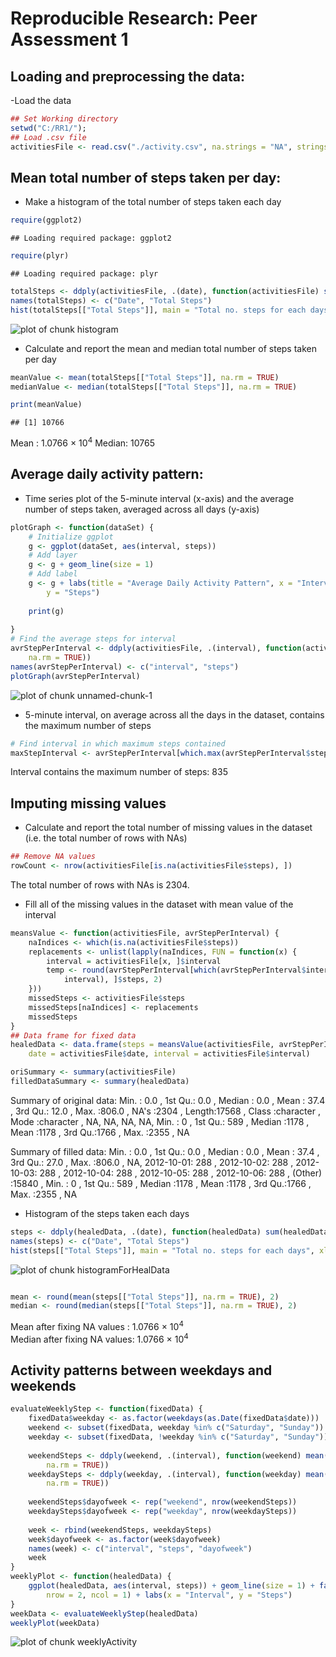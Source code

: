 # Reproducible Research: Peer Assessment 1


## Loading and preprocessing the data:

-Load the data

```r
## Set Working directory
setwd("C:/RR1/");
## Load .csv file
activitiesFile <- read.csv("./activity.csv", na.strings = "NA", stringsAsFactors = FALSE)
```


## Mean total number of steps taken per day:

- Make a histogram of the total number of steps taken each day

```r
require(ggplot2)
```

```
## Loading required package: ggplot2
```

```r
require(plyr)
```

```
## Loading required package: plyr
```

```r
totalSteps <- ddply(activitiesFile, .(date), function(activitiesFile) sum(activitiesFile$steps))
names(totalSteps) <- c("Date", "Total Steps")
hist(totalSteps[["Total Steps"]], main = "Total no. steps for each days", xlab = "Steps")
```

![plot of chunk histogram](figure/histogram.png) 



- Calculate and report the mean and median total number of steps taken per day

```r
meanValue <- mean(totalSteps[["Total Steps"]], na.rm = TRUE)
medianValue <- median(totalSteps[["Total Steps"]], na.rm = TRUE)

print(meanValue)
```

```
## [1] 10766
```

Mean : 1.0766 &times; 10<sup>4</sup>      Median: 10765

## Average daily activity pattern:

- Time series plot of the 5-minute interval (x-axis) and the average number of steps taken, averaged across all days (y-axis)

```r
plotGraph <- function(dataSet) {
    # Initialize ggplot
    g <- ggplot(dataSet, aes(interval, steps))
    # Add layer
    g <- g + geom_line(size = 1)
    # Add label
    g <- g + labs(title = "Average Daily Activity Pattern", x = "Interval", 
        y = "Steps")
    
    print(g)
    
}
# Find the average steps for interval
avrStepPerInterval <- ddply(activitiesFile, .(interval), function(activitiesFile) mean(activitiesFile$steps, 
    na.rm = TRUE))
names(avrStepPerInterval) <- c("interval", "steps")
plotGraph(avrStepPerInterval)
```

![plot of chunk unnamed-chunk-1](figure/unnamed-chunk-1.png) 


- 5-minute interval, on average across all the days in the dataset, contains the maximum number of steps

```r
# Find interval in which maximum steps contained
maxStepInterval <- avrStepPerInterval[which.max(avrStepPerInterval$steps), ]$interval
```

Interval contains the maximum number of steps: 835



## Imputing missing values

- Calculate and report the total number of missing values in the dataset (i.e. the total number of rows with NAs)

```r
## Remove NA values
rowCount <- nrow(activitiesFile[is.na(activitiesFile$steps), ])
```

The total number of rows with NAs is 2304.


- Fill all of the missing values in the dataset with mean value of the interval

```r
meansValue <- function(activitiesFile, avrStepPerInterval) {
    naIndices <- which(is.na(activitiesFile$steps))
    replacements <- unlist(lapply(naIndices, FUN = function(x) {
        interval = activitiesFile[x, ]$interval
        temp <- round(avrStepPerInterval[which(avrStepPerInterval$interval == 
            interval), ]$steps, 2)
    }))
    missedSteps <- activitiesFile$steps
    missedSteps[naIndices] <- replacements
    missedSteps
}
## Data frame for fixed data
healedData <- data.frame(steps = meansValue(activitiesFile, avrStepPerInterval), 
    date = activitiesFile$date, interval = activitiesFile$interval)

oriSummary <- summary(activitiesFile)
filledDataSummary <- summary(healedData)
```

Summary of original data: Min.   :  0.0  , 1st Qu.:  0.0  , Median :  0.0  , Mean   : 37.4  , 3rd Qu.: 12.0  , Max.   :806.0  , NA's   :2304  , Length:17568      , Class :character  , Mode  :character  , NA, NA, NA, NA, Min.   :   0  , 1st Qu.: 589  , Median :1178  , Mean   :1178  , 3rd Qu.:1766  , Max.   :2355  , NA

Summary of filled data: Min.   :  0.0  , 1st Qu.:  0.0  , Median :  0.0  , Mean   : 37.4  , 3rd Qu.: 27.0  , Max.   :806.0  , NA, 2012-10-01:  288  , 2012-10-02:  288  , 2012-10-03:  288  , 2012-10-04:  288  , 2012-10-05:  288  , 2012-10-06:  288  , (Other)   :15840  , Min.   :   0  , 1st Qu.: 589  , Median :1178  , Mean   :1178  , 3rd Qu.:1766  , Max.   :2355  , NA



- Histogram of the steps taken each days

```r
steps <- ddply(healedData, .(date), function(healedData) sum(healedData$steps))
names(steps) <- c("Date", "Total Steps")
hist(steps[["Total Steps"]], main = "Total no. steps for each days", xlab = "Steps")
```

![plot of chunk histogramForHealData](figure/histogramForHealData.png) 

```r

mean <- round(mean(steps[["Total Steps"]], na.rm = TRUE), 2)
median <- round(median(steps[["Total Steps"]], na.rm = TRUE), 2)
```

Mean after fixing NA values : 1.0766 &times; 10<sup>4</sup>      
Median after fixing NA values: 1.0766 &times; 10<sup>4</sup>



## Activity patterns between weekdays and weekends

```r
evaluateWeeklyStep <- function(fixedData) {
    fixedData$weekday <- as.factor(weekdays(as.Date(fixedData$date)))
    weekend <- subset(fixedData, weekday %in% c("Saturday", "Sunday"))
    weekday <- subset(fixedData, !weekday %in% c("Saturday", "Sunday"))
    
    weekendSteps <- ddply(weekend, .(interval), function(weekend) mean(weekend$steps, 
        na.rm = TRUE))
    weekdaySteps <- ddply(weekday, .(interval), function(weekday) mean(weekday$steps, 
        na.rm = TRUE))
    
    weekendSteps$dayofweek <- rep("weekend", nrow(weekendSteps))
    weekdaySteps$dayofweek <- rep("weekday", nrow(weekdaySteps))
    
    week <- rbind(weekendSteps, weekdaySteps)
    week$dayofweek <- as.factor(week$dayofweek)
    names(week) <- c("interval", "steps", "dayofweek")
    week
}
weeklyPlot <- function(healedData) {
    ggplot(healedData, aes(interval, steps)) + geom_line(size = 1) + facet_wrap(~dayofweek, 
        nrow = 2, ncol = 1) + labs(x = "Interval", y = "Steps")
}
weekData <- evaluateWeeklyStep(healedData)
weeklyPlot(weekData)
```

![plot of chunk weeklyActivity](figure/weeklyActivity.png) 


